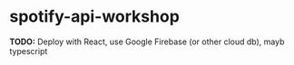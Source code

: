 # spotify-api-workshop

**TODO:** Deploy with React, use Google Firebase (or other cloud db), mayb typescript 